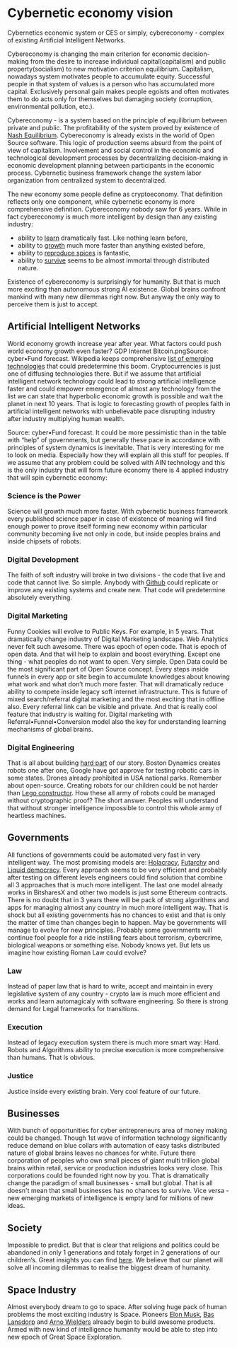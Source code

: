 # Cybernetic economy vision

Cybernetics economic system or CES or simply, cybereconomy - complex of existing Artificial Intelligent Networks.

Cybereconomy is changing the main criterion for economic decision-making from the desire to increase individual capital(capitalism) and public property(socialism) to new motivation criterion equilibrium.
Capitalism, nowadays system motivates people to accumulate equity. Successful people in that system of values ​​is a person who has accumulated more capital. Exclusively personal gain makes people egoists and often motivates them to do acts only for themselves but damaging society (corruption, environmental pollution, etc.).

Cybereconomy - is a system based on the principle of equilibrium between private and public. The profitability of the system proved by existence of [Nash Equilibrium](https://en.wikipedia.org/wiki/Nash_equilibrium). Cybereconomy is already exists in the world of Open Source software. This logic of production seems absurd from the point of view of capitalism. Involvement and social control in the economic and technological development processes by decentralizing decision-making in economic development planning between participants in the economic process. Cybernetic business framework change the system labor organization from centralized system to decentralized.

The new economy some people define as cryptoeconomy. That definition reflects only one component, while cybernetic economy is more comprehensive definition. Cybereconomy nobody saw for 6 years. While in fact cybereconomy is much more intelligent by design than any existing industry:
* ability to [learn](https://blockchain.info/charts/hash-rate?timespan=all&showDataPoints=false&daysAverageString=1&show_header=true&scale=0&address=) dramatically fast. Like nothing learn before,
* ability to [growth](https://blockchain.info/charts/market-cap?timespan=all&showDataPoints=false&daysAverageString=1&show_header=true&scale=0&address=) much more faster than anything existed before,
* ability to [reproduce spices](http://coinmarketcap.com/) is fantastic,
* ability to [survive](https://en.wikipedia.org/wiki/Artificial_general_intelligence) seems to be almost immortal through distributed nature.

Existence of cybereconomy is surprisingly for humanity. But that is much more exciting than autonomous strong AI existence. Global brains confront mankind with many new dilemmas right now. But anyway the only way to perceive them is just to accept.

## Artificial Intelligent Networks
World economy growth increase year after year. What factors could push world economy growth even faster?
GDP Internet Bitcoin.pngSource: cyber•Fund forecast.
Wikipedia keeps comprehensive [list of emerging technologies](https://en.wikipedia.org/wiki/List_of_emerging_technologies) that сould predetermine this boom. Cryptocurrencies is just one of diffusing technologies there. But if we assume that artificial intelligent network technology could lead to strong artificial intelligence faster and could empower emergence of almost any technology from the list we can state that hyperbolic economic growth is possible and wait the planet in next 10 years. That is logic to forecasting growth of peoples faith in artificial intelligent networks with unbelievable pace disrupting industry after industry multiplying human wealth.

Source: cyber•Fund forecast.
It could be more pessimistic than in the table with “help” of governments, but generally these pace in accordance with principles of system dynamics is inevitable. That is very interesting for me to look on media. Especially how they will explain all this stuff for peoples.
If we assume that any problem could be solved with AIN technology and this is the only industry that will form future economy there is 4 applied industry that will spin cybernetic economy:

### Science is the Power
Science will growth much more faster. With cybernetic business framework every published science paper in case of existence of meaning will find enough power to prove itself forming new economy within particular community becoming live not only in code, but inside peoples brains and inside chipsets of robots.

### Digital Development
The faith of soft industry will broke in two divisions - the code that live and code that cannot live. So simple. Anybody with [Github](https://github.com/) could replicate or improve any existing systems and create new. That code will predetermine absolutely everything.

### Digital Marketing
Funny Cookies will evolve to Public Keys. For example, in 5 years. That dramatically change industry of Digital Marketing landscape. Web Analytics never felt such awesome. There was epoch of open code. That is epoch of open data. And that will help to explain and boost everything. Except one thing - what peoples do not want to open.  Very simple. Open Data could be the most significant part of Open Source concept. Every steps inside funnels in every app or site begin to accumulate knowledges about knowing what work and what don’t much more faster. That will dramatically reduce ability to compete inside legacy soft internet infrastructure. This is future of mixed search/referral digital marketing and the most exciting that in offline also. Every referral link can be visible and private. And that is really cool feature that industry is waiting for. Digital marketing with Referral•Funnel•Conversion model also the key for understanding learning mechanisms of global brains.

### Digital Engineering
That is all about building [hard part](http://www.youtube.com/watch?v=S5AnWzjHtWA) of our story. Boston Dynamics creates robots one after one, Google have got approve for testing robotic cars in some states. Drones already prohibited in USA national parks. Remember about open-source. Creating robots for our children could be not harder than [Lego constructor](http://www.lego.com/en-us/mindstorms/?domainredir=mindstorms.lego.com). How these all army of robots could be managed without cryptographic proof? The short answer. Peoples will understand that without stronger intelligence impossible to control this whole army of heartless machines.

## Governments
All functions of governments could be automated very fast in very intelligent way. The most promising models are: [Holacracy](https://en.wikipedia.org/wiki/Holacracy), [Futarchy](https://en.wikipedia.org/wiki/Futarchy) and [Liquid democracy](https://en.wikipedia.org/wiki/Delegative_democracy). Every approach seems to be very efficient and probably after testing on different levels engineers could find solution that combine all 3 approaches that is much more intelligent. The last one model already works in BitsharesX and other two models is just some Ethereum contracts. There is no doubt that in 3 years there will be pack of strong algorithms and apps for managing almost any country in much more intelligent way. That is shock but all existing governments has no chances to exist and that is only the matter of time than changes begin to happen. May be governments will manage to evolve for new principles. Probably some governments will continue fool people for a ride instilling fears about terrorism, cybercrime, biological weapons or something else. Nobody knows yet. But lets us imagine how existing Roman Law could evolve?

### Law
Instead of paper law that is hard to write, accept and maintain in every legislative system of any country - crypto law is much more efficient and works and learn automagicaly with software engineering. So there is strong demand for Legal frameworks for transitions.

### Execution
Instead of legacy execution system there is much more smart way: Hard. Robots and Algorithms ability to precise execution is more comprehensive than humans. That is obvious.

### Justice
Justice inside every existing brain. Very cool feature of our future.

## Businesses
With bunch of opportunities for cyber entrepreneurs area of money making could be changed. Though 1st wave of information technology significantly reduce demand on blue collars with automation of easy tasks distributed nature of global brains leaves no chances for white. Future there corporation of peoples who own small pieces of giant multi trillion global brains within retail, service or production industries looks very close.  This corporations could be founded right now by you. That is dramatically change the paradigm of small businesses - small but global. That is all doesn't mean that small businesses has no chances to survive. Vice versa - new emerging markets of intelligence is empty land for millions of new ideas.

## Society
Impossible to predict. But that is clear that religions and politics could be abandoned in only 1 generations and totaly forget in 2 generations of our children’s. Great insights you can find [here](http://cadelllast.files.wordpress.com/2012/12/last-c-2014-global-brain-and-the-future-of-human-society2.pdf).
We believe that our planet will solve all incoming dilemmas to realise the biggest dream of humanity.

## Space Industry
Almost everybody dream to go to space. After solving huge pack of human problems the most exciting industry is Space. Pioneers [Elon Musk](https://en.wikipedia.org/wiki/Elon_Musk), [Bas Lansdorp](https://en.wikipedia.org/wiki/Bas_Lansdorp) and [Arno Wielders](http://www.mars-one.com/about-mars-one/team) already begin to build awesome products. Armed with new kind of intelligence humanity would be able to step into new epoch of Great Space Exploration.